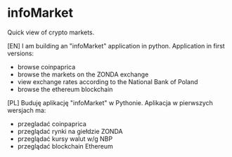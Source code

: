 # infoMarket
Quick view of crypto markets.

[EN]
I am building an "infoMarket" application in python.
Application in first versions:
- browse coinpaprica
- browse the markets on the ZONDA exchange
- view exchange rates according to the National Bank of Poland
- browse the ethereum blockchain 

[PL]
Buduję aplikację "infoMarket" w Pythonie.
Aplikacja w pierwszych wersjach ma:
- przegladać coinpaprica
- przeglądać rynki na giełdzie ZONDA
- przeglądać kursy walut w/g NBP
- przeglądać blockchain Ethereum

